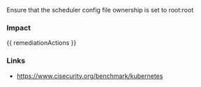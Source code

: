 
Ensure that the scheduler config  file ownership is set to root:root

### Impact
<!-- Add Impact here -->

<!-- DO NOT CHANGE -->
{{ remediationActions }}

### Links
- https://www.cisecurity.org/benchmark/kubernetes


